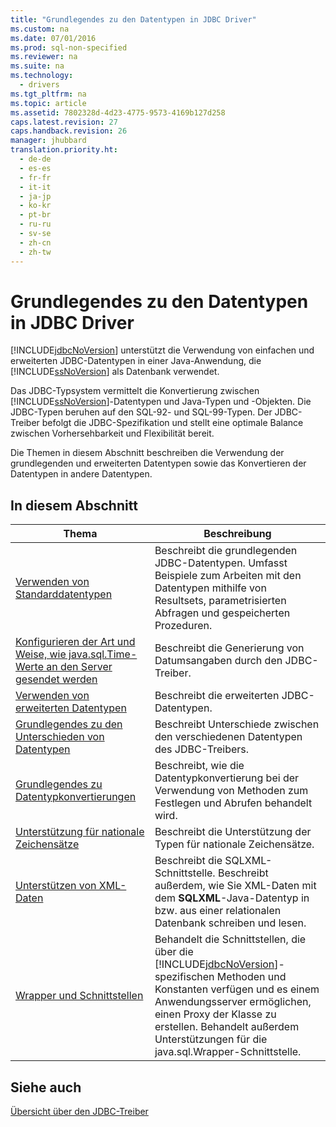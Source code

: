 ```yaml
---
title: "Grundlegendes zu den Datentypen in JDBC Driver"
ms.custom: na
ms.date: 07/01/2016
ms.prod: sql-non-specified
ms.reviewer: na
ms.suite: na
ms.technology: 
  - drivers
ms.tgt_pltfrm: na
ms.topic: article
ms.assetid: 7802328d-4d23-4775-9573-4169b127d258
caps.latest.revision: 27
caps.handback.revision: 26
manager: jhubbard
translation.priority.ht: 
  - de-de
  - es-es
  - fr-fr
  - it-it
  - ja-jp
  - ko-kr
  - pt-br
  - ru-ru
  - sv-se
  - zh-cn
  - zh-tw
---
```

# Grundlegendes zu den Datentypen in JDBC Driver
  [!INCLUDE[jdbcNoVersion](../content/includes/jdbcNoVersion_md.md)] unterstützt die Verwendung von einfachen und erweiterten JDBC\-Datentypen in einer Java\-Anwendung, die [!INCLUDE[ssNoVersion](../content/includes/ssNoVersion_md.md)] als Datenbank verwendet.  
  
 Das JDBC\-Typsystem vermittelt die Konvertierung zwischen [!INCLUDE[ssNoVersion](../content/includes/ssNoVersion_md.md)]\-Datentypen und Java\-Typen und \-Objekten. Die JDBC\-Typen beruhen auf den SQL\-92\- und SQL\-99\-Typen. Der JDBC\-Treiber befolgt die JDBC\-Spezifikation und stellt eine optimale Balance zwischen Vorhersehbarkeit und Flexibilität bereit.  
  
 Die Themen in diesem Abschnitt beschreiben die Verwendung der grundlegenden und erweiterten Datentypen sowie das Konvertieren der Datentypen in andere Datentypen.  
  
## In diesem Abschnitt  
  
|Thema|Beschreibung|  
|-----------|------------------|  
|[Verwenden von Standarddatentypen](../content/Using-Basic-Data-Types.md)|Beschreibt die grundlegenden JDBC\-Datentypen. Umfasst Beispiele zum Arbeiten mit den Datentypen mithilfe von Resultsets, parametrisierten Abfragen und gespeicherten Prozeduren.|  
|[Konfigurieren der Art und Weise, wie java.sql.Time-Werte an den Server gesendet werden](../content/Configuring-How-java.sql.Time-Values-are-Sent-to-the-Server.md)|Beschreibt die Generierung von Datumsangaben durch den JDBC\-Treiber.|  
|[Verwenden von erweiterten Datentypen](../content/Using-Advanced-Data-Types.md)|Beschreibt die erweiterten JDBC\-Datentypen.|  
|[Grundlegendes zu den Unterschieden von Datentypen](../content/Understanding-Data-Type-Differences.md)|Beschreibt Unterschiede zwischen den verschiedenen Datentypen des JDBC\-Treibers.|  
|[Grundlegendes zu Datentypkonvertierungen](../content/Understanding-Data-Type-Conversions.md)|Beschreibt, wie die Datentypkonvertierung bei der Verwendung von Methoden zum Festlegen und Abrufen behandelt wird.|  
|[Unterstützung für nationale Zeichensätze](../content/National-Character-Set-Support.md)|Beschreibt die Unterstützung der Typen für nationale Zeichensätze.|  
|[Unterstützen von XML-Daten](../content/Supporting-XML-Data.md)|Beschreibt die SQLXML\-Schnittstelle. Beschreibt außerdem, wie Sie XML\-Daten mit dem **SQLXML**\-Java\-Datentyp in bzw. aus einer relationalen Datenbank schreiben und lesen.|  
|[Wrapper und Schnittstellen](../content/Wrappers-and-Interfaces.md)|Behandelt die Schnittstellen, die über die [!INCLUDE[jdbcNoVersion](../content/includes/jdbcNoVersion_md.md)]\-spezifischen Methoden und Konstanten verfügen und es einem Anwendungsserver ermöglichen, einen Proxy der Klasse zu erstellen. Behandelt außerdem Unterstützungen für die java.sql.Wrapper\-Schnittstelle.|  
  
## Siehe auch  
 [Übersicht über den JDBC-Treiber](../content/Overview-of-the-JDBC-Driver.md)  
  
  
